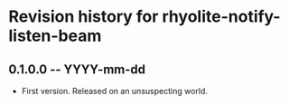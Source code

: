 # Revision history for rhyolite-notify-listen-beam

## 0.1.0.0 -- YYYY-mm-dd

* First version. Released on an unsuspecting world.

